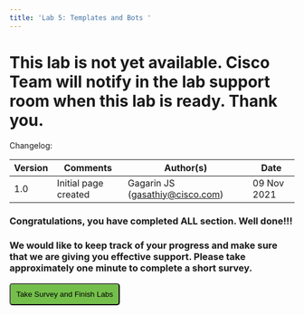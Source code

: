 ```yaml
---
title: 'Lab 5: Templates and Bots '
---
```


# This lab is not yet available. Cisco Team will notify in the lab support room when this lab is ready. Thank you.

Changelog:

| **Version** | **Comments** | **Author(s)** | **Date** |
| --- | --- | --- | --- |
| 1.0 | Initial page created | Gagarin JS (gasathiy@cisco.com) | 09 Nov 2021 |

### Congratulations, you have completed **ALL section**. Well done!!!
### We would like to keep track of your progress and make sure that we are giving you effective support. Please take approximately one minute to complete a short survey.

<script>
function celeButton() 
	{
	window.open("https://app.smartsheet.com/b/form/ff1e015c4aed46bfab3f5caed7850aa4", '_blank');
	document.body.style.backgroundImage="url('https://media.giphy.com/media/PMV7yRpwGO5y9p3DBx/giphy.gif')";
	}
</script>

<div id="button-row">
	<button onclick="celeButton()" style="
  border-radius: 5px;
  background-color: rgb(116,191,75);
  padding: 10px;">Take Survey and Finish Labs</button>
</div>

<br />
<br />
&nbsp;
&nbsp;